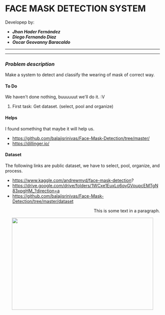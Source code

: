 # FACE MASK DETECTION SYSTEM

Developep by:
- ***Jhon Hader Fernández***
- ***Diego Fernando Díaz***
- ***Oscar Geovanny Baracaldo***

---
---

### *Problem description*  

Make a system to detect and classify the wearing of mask of correct way.  



#### To Do

We haven't done nothing, buuuuuut we'll do it. :V

1. First task: Get dataset. (select, pool and organize)


#### Helps

I found something that maybe it will help us.  

- https://github.com/balajisrinivas/Face-Mask-Detection/tree/master/
- https://dillinger.io/

#### Dataset
The following links are public dataset, we have to select, pool, organize, and process.

- https://www.kaggle.com/andrewmvd/face-mask-detection?
- https://drive.google.com/drive/folders/1WCxe1EuxLo6qyGVpupcEMTgN83xpgHM_?direction=a
- https://github.com/balajisrinivas/Face-Mask-Detection/tree/master/dataset 


<p style="text-align:right">This is some text in a paragraph.</p>

<p align="center">
  <img width="460" height="300" src="http://www.fillmurray.com/460/300">
</p>

